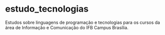 # estudo_tecnologias
Estudos sobre linguagens de programação e tecnologias para os cursos da área de Informação e Comunicação do IFB Campus Brasília.
